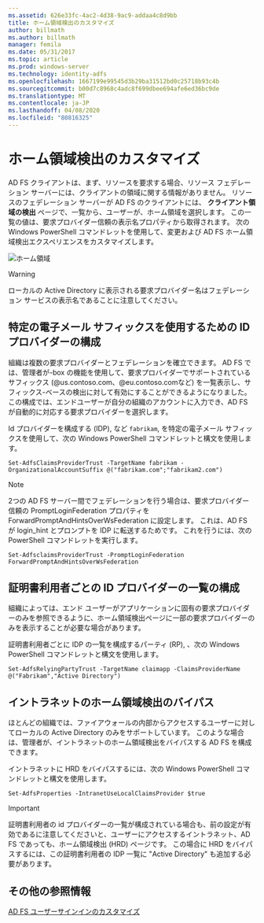 ```yaml
---
ms.assetid: 626e33fc-4ac2-4d38-9ac9-addaa4c8d9bb
title: ホーム領域検出のカスタマイズ
author: billmath
ms.author: billmath
manager: femila
ms.date: 05/31/2017
ms.topic: article
ms.prod: windows-server
ms.technology: identity-adfs
ms.openlocfilehash: 1667199e99545d3b29ba31512bd0c25718b93c4b
ms.sourcegitcommit: b00d7c8968c4adc8f699dbee694afe6ed36bc9de
ms.translationtype: MT
ms.contentlocale: ja-JP
ms.lasthandoff: 04/08/2020
ms.locfileid: "80816325"
---
```

# <a name="home-realm-discovery-customization"></a>ホーム領域検出のカスタマイズ


AD FS クライアントは、まず、リソースを要求する場合、リソース フェデレーション サーバーには、クライアントの領域に関する情報がありません。 リソースのフェデレーション サーバーが AD FS のクライアントには、 **クライアント領域の検出**  ページで、一覧から、ユーザーが、ホーム領域を選択します。 この一覧の値は、要求プロバイダー信頼の表示名プロパティから取得されます。 次の Windows PowerShell コマンドレットを使用して、変更および AD FS ホーム領域検出エクスペリエンスをカスタマイズします。  
  
![ホーム領域](media/AD-FS-user-sign-in-customization/ADFS_Blue_Custom4.png)  
  
> [!WARNING]  
> ローカルの Active Directory に表示される要求プロバイダー名はフェデレーション サービスの表示名であることに注意してください。  
  



## <a name="configure-identity-provider-to-use-certain-email-suffixes"></a>特定の電子メール サフィックスを使用するための ID プロバイダーの構成  
組織は複数の要求プロバイダーとフェデレーションを確立できます。 AD FS では、管理者が\-box の機能を使用して、要求プロバイダーでサポートされているサフィックス (@us.contoso.com、@eu.contoso.comなど) を一覧表示し、サフィックス\-ベースの検出に対して有効にすることができるようになりました。 この構成では、エンドユーザーが自分の組織のアカウントに入力でき、AD FS が自動的に対応する要求プロバイダーを選択します。  
  
Id プロバイダーを構成する \(IDP\), など `fabrikam`, を特定の電子メール サフィックスを使用して、次の Windows PowerShell コマンドレットと構文を使用します。  
  

`Set-AdfsClaimsProviderTrust -TargetName fabrikam -OrganizationalAccountSuffix @("fabrikam.com";"fabrikam2.com") ` 
 
>[!NOTE]
> 2つの AD FS サーバー間でフェデレーションを行う場合は、要求プロバイダー信頼の PromptLoginFederation プロパティを ForwardPromptAndHintsOverWsFederation に設定します。  これは、AD FS が login_hint とプロンプトを IDP に転送するためです。  これを行うには、次の PowerShell コマンドレットを実行します。
>
>`Set-AdfsclaimsProviderTrust -PromptLoginFederation ForwardPromptAndHintsOverWsFederation`

## <a name="configure-an-identity-provider-list-per-relying-party"></a>証明書利用者ごとの ID プロバイダーの一覧の構成  
組織によっては、エンド ユーザーがアプリケーションに固有の要求プロバイダーのみを参照できるように、ホーム領域検出ページに一部の要求プロバイダーのみを表示することが必要な場合があります。  
  
証明書利用者ごとに IDP の一覧を構成するパーティ \(RP\), 、次の Windows PowerShell コマンドレットと構文を使用します。  
  
 
`Set-AdfsRelyingPartyTrust -TargetName claimapp -ClaimsProviderName @("Fabrikam","Active Directory") ` 

  
## <a name="bypass-home-realm-discovery-for-the-intranet"></a>イントラネットのホーム領域検出のバイパス  
ほとんどの組織では、ファイアウォールの内部からアクセスするユーザーに対してローカルの Active Directory のみをサポートしています。 このような場合は、管理者が、イントラネットのホーム領域検出をバイパスする AD FS を構成できます。  
  
イントラネットに HRD をバイパスするには、次の Windows PowerShell コマンドレットと構文を使用します。  
  

`Set-AdfsProperties -IntranetUseLocalClaimsProvider $true ` 
 
  
> [!IMPORTANT]  
> 証明書利用者の id プロバイダーの一覧が構成されている場合も、前の設定が有効であるに注意してくださいと、ユーザーにアクセスするイントラネット、AD FS であっても、ホーム領域検出 \(HRD\) ページです。 この場合に HRD をバイパスするには、この証明書利用者の IDP 一覧に "Active Directory" も追加する必要があります。  

## <a name="additional-references"></a>その他の参照情報 
[AD FS ユーザーサインインのカスタマイズ](AD-FS-user-sign-in-customization.md)  
